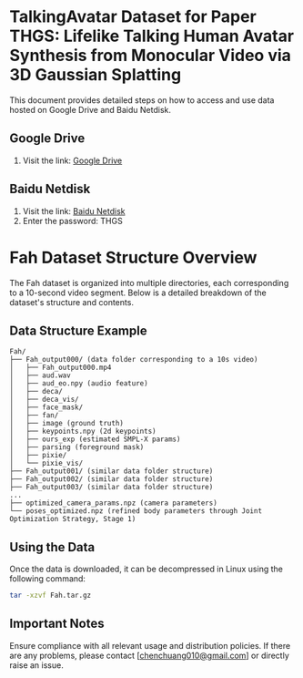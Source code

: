 # TalkingAvatar Dataset for Paper THGS: Lifelike Talking Human Avatar Synthesis from Monocular Video via 3D Gaussian Splatting

This document provides detailed steps on how to access and use data hosted on Google Drive and Baidu Netdisk.

## Google Drive
1. Visit the link: [Google Drive](https://drive.google.com/drive/folders/15Ly9UUoeltswIsJU9Fp7tAuaIlcS98gI?usp=sharing)

## Baidu Netdisk
1. Visit the link: [Baidu Netdisk](https://pan.baidu.com/s/1nwiieKtYzNtgfMkuQERpaw?pwd=THGS)
2. Enter the password: THGS
   
# Fah Dataset Structure Overview

The Fah dataset is organized into multiple directories, each corresponding to a 10-second video segment. Below is a detailed breakdown of the dataset's structure and contents.

## Data Structure Example
```
Fah/
├── Fah_output000/ (data folder corresponding to a 10s video)
│   ├── Fah_output000.mp4
│   ├── aud.wav
│   ├── aud_eo.npy (audio feature)
│   ├── deca/
│   ├── deca_vis/
│   ├── face_mask/
│   ├── fan/
│   ├── image (ground truth)
│   ├── keypoints.npy (2d keypoints)
│   ├── ours_exp (estimated SMPL-X params)
│   ├── parsing (foreground mask)
│   ├── pixie/
│   └── pixie_vis/
├── Fah_output001/ (similar data folder structure)
├── Fah_output002/ (similar data folder structure)
├── Fah_output003/ (similar data folder structure)
...
├── optimized_camera_params.npz (camera parameters)
└── poses_optimized.npz (refined body parameters through Joint Optimization Strategy, Stage 1)
```

## Using the Data

Once the data is downloaded, it can be decompressed in Linux using the following command:
```bash
tar -xzvf Fah.tar.gz
```

## Important Notes
Ensure compliance with all relevant usage and distribution policies.
If there are any problems, please contact [chenchuang010@gmail.com] or directly raise an issue.
